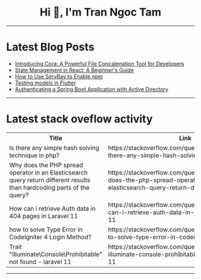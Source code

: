<h1 align="center">Hi 👋, I'm Tran Ngoc Tam</h1>

---

# Latest Blog Posts 
<!-- BLOG-POST-LIST:START -->
- [Introducing Cora: A Powerful File Concatenation Tool for Developers](https://dev.to/shaharia/introducing-cora-a-powerful-file-concatenation-tool-for-developers-p9n)
- [State Management in React: A Beginner&#39;s Guide](https://dev.to/lovishduggal/state-management-in-react-a-beginners-guide-40mg)
- [How to Use ServBay to Enable npm](https://dev.to/servbay/how-to-use-servbay-to-enable-npm-2k3l)
- [Testing models in Flutter](https://dev.to/sazardev/testing-models-in-flutter-4bch)
- [Authenticating a Spring Boot Application with Active Directory](https://dev.to/alkarid/authenticating-a-spring-boot-application-with-active-directory-5d30)
<!-- BLOG-POST-LIST:END -->

---

# Latest stack oveflow activity
<table>
  <tr><th>Title</th><th>Link</th></tr>
  <!-- STACKOVERFLOW:START --><tr><td>Is there any simple hash solving technique in php?</td><td>https://stackoverflow.com/questions/78731381/is-there-any-simple-hash-solving-technique-in-php</td></tr><tr><td>Why does the PHP spread operator in an Elasticsearch query return different results than hardcoding parts of the query?</td><td>https://stackoverflow.com/questions/78731368/why-does-the-php-spread-operator-in-an-elasticsearch-query-return-different-resu</td></tr><tr><td>How can i retrieve Auth data in 404 pages in Laravel 11</td><td>https://stackoverflow.com/questions/78731228/how-can-i-retrieve-auth-data-in-404-pages-in-laravel-11</td></tr><tr><td>how to solve Type Error in CodeIgniter 4 Login Method?</td><td>https://stackoverflow.com/questions/78731014/how-to-solve-type-error-in-codeigniter-4-login-method</td></tr><tr><td>Trait &quot;Illuminate\Console\Prohibitable&quot; not found - laravel 11</td><td>https://stackoverflow.com/questions/78730709/trait-illuminate-console-prohibitable-not-found-laravel-11</td></tr><!-- STACKOVERFLOW:END -->
</table>

---


